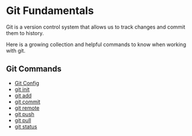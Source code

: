 # Git Fundamentals

Git is a version control system that allows us to track changes and commit them to history.

Here is a growing collection and helpful commands to know when working with git.

## Git Commands
- [Git Config](./Commands/Config.md)
- [git init](./commands/Init.md)
- [git add](./commands/Add.md)
- [git commit](./commands/Commit.md)
- [git remote](./commands/Remote.md)
- [git push](./commands/Push.md)
- [git pull](./commands/Pull.md)
- [git status](./commands/Status.md)
